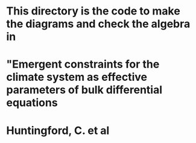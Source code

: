 # This directory is the code to make the diagrams and check the algebra in
# "Emergent constraints for the climate system as effective parameters of bulk differential equations
# Huntingford, C. et al
